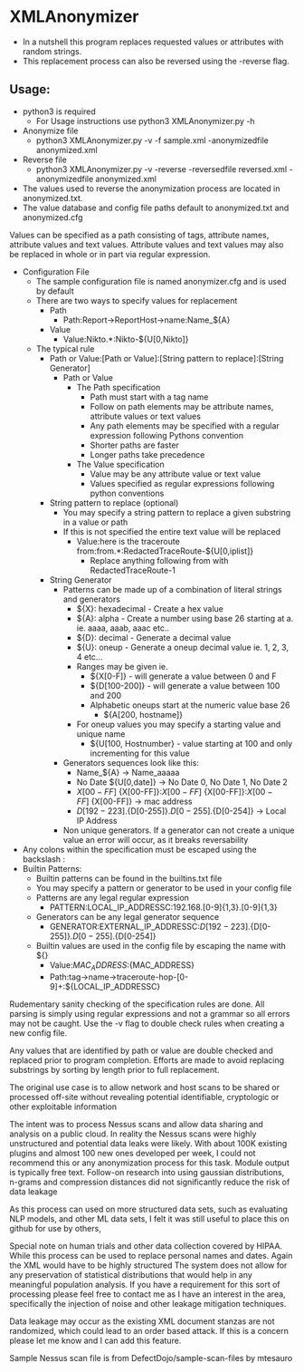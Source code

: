 # XMLAnonymizer
 * In a nutshell this program replaces requested values or attributes with random strings.
 * This replacement process can also be reversed using the -reverse flag.

## Usage:
* python3 is required
  * For Usage instructions use python3 XMLAnonymizer.py -h
* Anonymize file
  * python3 XMLAnonymizer.py -v -f sample.xml -anonymizedfile anonymized.xml
* Reverse file
  * python3 XMLAnonymizer.py -v -reverse -reversedfile reversed.xml -anonymizedfile anonymized.xml
* The values used to reverse the anonymization process are located in anonymized.txt.
* The value database and config file paths default to anonymized.txt and anonymized.cfg 

 Values can be specified as a path consisting of tags, attribute names, attribute values and text values.
 Attribute values and text values may also be replaced in whole or in part via regular expression.
 
 * Configuration File
   * The sample configuration file is named anonymizer.cfg and is used by default
   * There are two ways to specify values for replacement
     * Path 
       * Path:Report->ReportHost->name:Name_${A}
     * Value
       * Value:Nikto.*:Nikto-${U[0,Nikto]}
   * The typical rule
     * Path or Value:[Path or Value]:[String pattern to replace]:[String Generator]
        * Path or Value 
           * The Path specification
              * Path must start with a tag name
              * Follow on path elements may be attribute names, attribute values or text values
              * Any path elements may be specified with a regular expression following Pythons convention
              * Shorter paths are faster
              * Longer paths take precedence
           * The Value specification
              * Value may be any attribute value or text value
              * Values specified as regular expressions following python conventions         
     * String pattern to replace (optional)
          * You may specify a string pattern to replace a given substring in a value or path
          * If this is not specified the entire text value will be replaced
             * Value:here is the traceroute from\:from.*:RedactedTraceRoute-${U[0,iplist]}
                * Replace anything following from with RedactedTraceRoute-1
     * String Generator
        * Patterns can be made up of a combination of literal strings and generators
            * ${X}: hexadecimal - Create a hex value 
            * ${A}: alpha - Create a number using base 26 starting at a. ie. aaaa, aaab, aaac etc..
            * ${D}: decimal - Generate a decimal value
            * ${U}: oneup - Generate a oneup decimal value ie. 1, 2, 3, 4 etc...
            * Ranges may be given ie. 
               * ${X[0-F]} - will generate a value between 0 and F
               * ${D[100-200]} - will generate a value between 100 and 200
               * Alphabetic oneups start at the numeric value base 26 
                  * ${A[200, hostname]}
            * For oneup values you may specify a starting value and unique name
               * ${U[100, Hostnumber} - value starting at 100 and only incrementing for this value
       * Generators sequences look like this:
           * Name_${A} -> Name_aaaaa
           * No Date ${U[0,date]} -> No Date 0, No Date 1, No Date 2
           * ${X[00-FF]}\:${X[00-FF]}\:${X[00-FF]}\:${X[00-FF]}\:${X[00-FF]}\:${X[00-FF]} -> mac address
           * ${D[192-223]}.${D[0-255]}.${D[0-255]}.${D[0-254]} -> Local IP Address
       * Non unique generators. If a generator can not create a unique value an error will occur, as it breaks reversability
* Any colons within the specification must be escaped using the backslash \:
* Builtin Patterns:
	* Builtin patterns can be found in the builtins.txt file
	* You may specify a pattern or generator to be used in your config file
	* Patterns are any legal regular expression
		* PATTERN:LOCAL_IP_ADDRESSC:192\.168\.[0-9]{1,3}\.[0-9]{1,3}
	* Generators can be any legal generator sequence
		* GENERATOR:EXTERNAL_IP_ADDRESSC:${D[192-223]}.${D[0-255]}.${D[0-255]}.${D[0-254]}     
    * Builtin values are used in the config file by escaping the name with ${}
        * Value:${MAC_ADDRESS}:${MAC_ADDRESS}
        * Path:tag->name->traceroute-hop-[0-9]+:${LOCAL_IP_ADDRESSC}
 
Rudementary sanity checking of the specification rules are done. All parsing is simply using regular expressions and not a grammar so all errors may not be caught. Use the -v flag to double check rules when creating a new config file.

Any values that are identified by path or value are double checked and replaced prior to program completion. Efforts are made to avoid replacing substrings by sorting by length prior to full replacement.

The original use case is to allow network and host scans to be shared or processed off-site without revealing potential identifiable, cryptologic or other exploitable information

The intent was to process Nessus scans and allow data sharing and analysis on a public cloud. In reality the Nessus scans were highly unstructured and potential data leaks were likely. With about 100K existing plugins and almost 100 new ones developed per week, I could not recommend this or any anonymization process for this task. Module output is typically free text. Follow-on research into using gaussian distributions, n-grams and compression distances did not significantly reduce the risk of data leakage

As this process can used on more structured data sets, such as evaluating NLP models, and other ML data sets, I felt it was still useful to place this on github for use by others,

Special note on human trials and other data collection covered by HIPAA. While this process can be used to replace personal names and dates. Again the XML would have to be highly structured
The system does not allow for any preservation of statistical distributions that would help in any meaningful population analysis. 
If you have a requirement for this sort of processing please feel free to contact me as I have an interest in the area, specifically the injection of noise and other leakage mitigation techniques.

Data leakage may occur as the existing XML document stanzas are not randomized, which could lead to an order based attack. If this is a concern please let me know and I can add this feature.

Sample Nessus scan file is from DefectDojo/sample-scan-files by mtesauro
